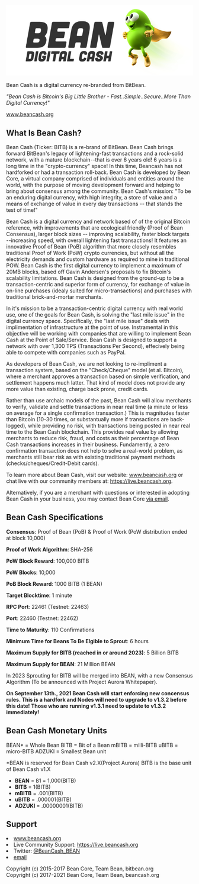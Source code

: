 <img src="BeanCashLogo.png">

Bean Cash is a digital currency re-branded from BitBean.

  *"Bean Cash is Bitcoin's Big Little Brother - Fast..Simple..Secure..More Than Digital Currency!"*

<a href="http://www.beancash.org">www.beancash.org</a>




What Is Bean Cash?
------------------

Bean Cash (Ticker: BITB) is a re-brand of BitBean. Bean Cash brings forward BitBean's legacy of lightening-fast transactions and a rock-solid network, with a mature blockchain--that is over 6 years old! 6 years is a long time in the "crypto-currency" space! In this time, Beancash has not hardforked or had a transaction roll-back. Bean Cash is developed by Bean Core, a virtual company comprised of individuals and entities around the world, with the purpose of moving development forward and helping to bring about consensus among the community. Bean Cash's mission: "To be an enduring digital currency, with high integrity, a store of value and a means of exchange of value in every day transactions -- that stands the test of time!"

Bean Cash is a digital currency and network based of of the original Bitcoin reference, with improvements that are ecological friendly (Proof of Bean Consensus), larger block sizes -- improving scalability, faster block targets --increasing speed, with overall lightening fast transactions! It features an innovative Proof of Bean (PoB) algorithm that more closely resembles traditional Proof of Work (PoW) crypto currencies, but without all the electricity demands and custom hardware as required to mine in traditional POW. Bean Cash is the first digital currency to implement a maximum of 20MB blocks, based off Gavin Andersen's proposals to fix Bitcoin's scalability limitations. Bean Cash is designed from the ground-up to be a transaction-centric and superior form of currency, for exchange of value in on-line purchases (idealy suited for micro-transactions) and purchases with traditional brick-and-mortar merchants. 

In it's mission to be a transaction-centric digital currency with real world use, one of the goals for Bean Cash, is solving the "last mile issue" in the digital currency space. Specifically, the "last mile issue" deals with implimentation of infrastructure at the point of use. Instramental in this objective will be working with companies that are willing to implement Bean Cash at the Point of Sale/Service. Bean Cash is designed to support a network with over 1,300 TPS (Transactions Per Second), effecively being able to compete with companies such as PayPal. 

As developers of Bean Cash, we are not looking to re-impliment a transaction system, based on the "Check/Cheque" model (et al. Bitcoin), where a merchant approves a transaction based on simple verification, and settlement happens much latter. That kind of model does not provide any more value than existing, charge back prone, credit cards. 

Rather than use archaic models of the past, Bean Cash will allow merchants to verify, validate and settle transactions in near real time (a minute or less on average for a single confirmation transaction.) This is magnitudes faster than Bitcoin (10-30 times, or substantually more if transactions are back-logged), while providing no risk, with transactions being posted in near real time to the Bean Cash blockchain. This provides real value by allowing merchants to reduce risk, fraud, and costs as their percentage of Bean Cash transactions increases in their business. Fundamently, a zero confirmation transaction does not help to solve a real-world problem, as merchants still bear risk as with existing traditional payment methods (checks/cheques/Credit-Debit cards). 

To learn more about Bean Cash, visit our website:  <a href="http://www.beancash.org">www.beancash.org</a> or chat live with
our community members at:  <a href="https://live.beancash.org">https://live.beancash.org</a>.

Alternatively, if you are a merchant with questions or interested in adopting Bean Cash in your
business, you may contact Bean Core <a href="mailto:support@beancash.org">via email</a>.



Bean Cash Specifications
------------------------

**Consensus**: Proof of Bean (PoB) & Proof of Work (PoW distribution ended at block 10,000)

**Proof of Work Algorithm**: SHA-256

**PoW Block Reward**: 100,000 BITB

**PoW Blocks**: 10,000

**PoB Block Reward**: 1000 BITB (1 BEAN)
                          
**Target Blocktime**: 1 minute

**RPC Port**: 22461 (Testnet: 22463)

**Port**: 22460 (Testnet: 22462)

**Time to Maturity**: 110 Confirmations

**Minimum Time for Beans To Be Elgible to Sprout**: 6 hours

**Maximum Supply for BITB (reached in or around 2023)**: 5 Billion BITB

**Maximum Supply for BEAN**: 21 Million BEAN

In 2023 Sprouting for BITB will be merged into BEAN, with a new Consensus Algorithm (To be announced with Project Aurora Whitepaper).

**On September 13th., 2021 Bean Cash will start enforcing new concensus rules. This is a hardfork and Nodes will need to upgrade to v1.3.2 before this date! Those who are running v1.3.1 need to update to v1.3.2 immediately!**


Bean Cash Monetary Units
------------------------
BEAN* = Whole Bean
BITB = Bit of a Bean
mBITB = milli-BITB
uBITB = micro-BITB
ADZUKI = Smallest Bean unit

*BEAN is reserved for Bean Cash v2.X(Project Aurora)
BITB is the base unit of Bean Cash v1.X

 + **BEAN** = ß1 = 1,000(BITB)
 + **BITB** = 1(BITB)
 + **mBITB** = .001(BITB)
 + **uBITB** = .000001(BITB)
 + **ADZUKI** = .00000001(BITB)
 
Support
-------
<li><a href="http://www.beancash.org">www.beancash.org</a></li>
<li>Live Community Support:  <a href="https://live.beancash.org">https://live.beancash.org</a></li>
<li>Twitter:  <a href="https://twitter.com/BeanCash_BEAN">@BeanCash_BEAN</a></li>
<li><a href="mailto:support@beancash.org">email</a>


Copyright (c) 2015-2017 Bean Core, Team Bean, bitbean.org<br>
Copyright (c) 2017-2021 Bean Core, Team Bean, beancash.org
